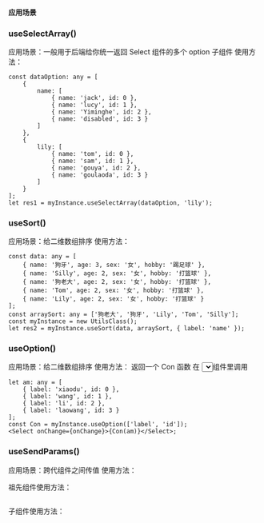 #### 应用场景

### useSelectArray()

应用场景：一般用于后端给你统一返回 Select 组件的多个 option 子组件
使用方法：

```tsx
const dataOption: any = [
    {
        name: [
            { name: 'jack', id: 0 },
            { name: 'lucy', id: 1 },
            { name: 'Yiminghe', id: 2 },
            { name: 'disabled', id: 3 }
        ]
    },
    {
        lily: [
            { name: 'tom', id: 0 },
            { name: 'sam', id: 1 },
            { name: 'gouya', id: 2 },
            { name: 'goulaoda', id: 3 }
        ]
    }
];
let res1 = myInstance.useSelectArray(dataOption, 'lily');
```

### useSort()

应用场景：给二维数组排序
使用方法：

```tsx
const data: any = [
    { name: '狗牙', age: 3, sex: '女', hobby: '踢足球' },
    { name: 'Silly', age: 2, sex: '女', hobby: '打篮球' },
    { name: '狗老大', age: 2, sex: '女', hobby: '打篮球' },
    { name: 'Tom', age: 2, sex: '女', hobby: '打篮球' },
    { name: 'Lily', age: 2, sex: '女', hobby: '打篮球' }
];
const arraySort: any = ['狗老大', '狗牙', 'Lily', 'Tom', 'Silly'];
const myInstance = new UtilsClass();
let res2 = myInstance.useSort(data, arraySort, { label: 'name' });
```

### useOption()

应用场景：给二维数组排序
使用方法：
返回一个 Con 函数 在 <Select onChange={onChange}>{Con(am)}</Select>组件里调用

```tsx
let am: any = [
    { label: 'xiaodu', id: 0 },
    { label: 'wang', id: 1 },
    { label: 'li', id: 2 },
    { label: 'laowang', id: 3 }
];
const Con = myInstance.useOption(['label', 'id']);
<Select onChange={onChange}>{Con(am)}</Select>;
```

### useSendParams()

应用场景：跨代组件之间传值
使用方法：

祖先组件使用方法：

```tsx

```

子组件使用方法：

```tsx

```
